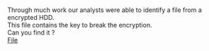 <br>Through much work our analysts were able to identify a file from a encrypted HDD.<br>
This file contains the key to break the encryption.<br>
Can you find it ? 
<br>
<a href='./h24fk/play_me'>File</a>
<br>
